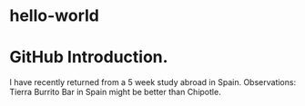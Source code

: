 # hello-world
GitHub Introduction.
====================
I have recently returned from a 5 week study abroad in Spain.
Observations: Tierra Burrito Bar in Spain might be better than Chipotle.
